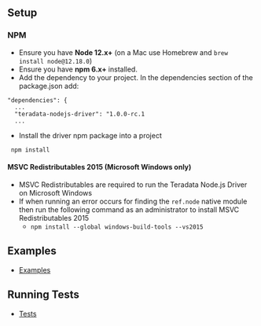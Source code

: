 ## Setup

### NPM
* Ensure you have **Node 12.x+** (on a Mac use Homebrew and `brew install node@12.18.0`)
* Ensure you have **npm 6.x+** installed.
* Add the dependency to your project. In the dependencies section of the package.json add:

```
"dependencies": {
  ...
  "teradata-nodejs-driver": "1.0.0-rc.1
  ...
```

* Install the driver npm package into a project

` npm install`

#### MSVC Redistributables 2015 (Microsoft Windows only)
* MSVC Redistributables are required to run the Teradata Node.js Driver on Microsoft Windows
* If when running an error occurs for finding the `ref.node` native module then run the following command as an administrator to install MSVC Redistributables 2015
  * `npm install --global windows-build-tools --vs2015`

## Examples
* [Examples](../examples/README.md)

## Running Tests
* [Tests](RUNNINGTESTS.md)
